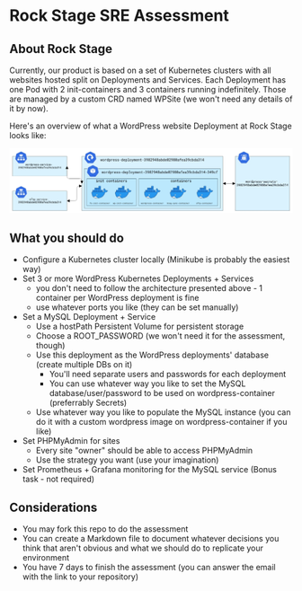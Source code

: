 # Rock Stage SRE Assessment

## About Rock Stage

Currently, our product is based on a set of Kubernetes clusters with all websites hosted split on Deployments and Services. Each Deployment has one Pod with 2 init-containers and 3 containers running indefinitely. Those are managed by a custom CRD named WPSite (we won't need any details of it by now).

Here's an overview of what a WordPress website Deployment at Rock Stage looks like: 

![Alt ou título da imagem](./diagram.png)

## What you should do

- Configure a Kubernetes cluster locally (Minikube is probably the easiest way)
- Set 3 or more WordPress Kubernetes Deployments + Services
  - you don't need to follow the architecture presented above - 1 container per WordPress deployment is fine
  - use whatever ports you like (they can be set manually)
- Set a MySQL Deployment + Service
  - Use a hostPath Persistent Volume for persistent storage
  - Choose a ROOT_PASSWORD (we won't need it for the assessment, though)
  - Use this deployment as the WordPress deployments' database (create multiple DBs on it)
    - You'll need separate users and passwords for each deployment
    - You can use whatever way you like to set the MySQL database/user/password to be used on wordpress-container (preferrably Secrets)
  - Use whatever way you like to populate the MySQL instance (you can do it with a custom wordpress image on wordpress-container if you like)
- Set PHPMyAdmin for sites
  - Every site "owner" should be able to access PHPMyAdmin
  - Use the strategy you want (use your imagination)
- Set Prometheus + Grafana monitoring for the MySQL service (Bonus task - not required)

## Considerations

- You may fork this repo to do the assessment
- You can create a Markdown file to document whatever decisions you think that aren't obvious and what we should do to replicate your environment
- You have 7 days to finish the assessment (you can answer the email with the link to your repository)